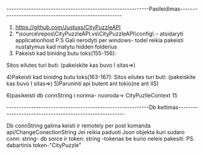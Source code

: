 ----------------------------------------------------------Pasileidimas------------------------------------------------------
1)	https://github.com/Justuxs/CityPuzzleAPI 
2)	 *\source\repos\CityPuzzleAPI\.vs\CityPuzzleAPI\config\ – atsidaryti applicationhost
P.S Gali nerodyti per windows- todel reikia pakeisti nustatymus kad matytu hidden folderius  
3) Pakeisti kad binidng butu toks(155-156):
 
Sitos eilutes turi buti: (pakeiskite kas buvo I sitas=>)
    <bindings>
          <binding protocol="http" bindingInformation=":8080:localhost" />
          <binding protocol="http" bindingInformation=":8080:127.0.0.1" />
        </bindings>

4)Pakeisti kad binidng butu toks(163-167): 
Sitos eilutes turi buti: (pakeiskite kas buvo I sitas=>)
<bindings>
          <binding protocol="http" bindingInformation="*:26790:localhost" />
          <binding protocol="http" bindingInformation="*:26790:127.0.0.1" />
          <binding protocol="http" bindingInformation="*:26790:86.38.160.86" />
</bindings>
5)Paruninti api butent ant tokio(ne ant IIS)
  
6)pasikeisti db connString i norima- nuoroda-> CityPuzlleContext 15

----------------------------------------------------------Db keitimas--------------------------------------------------------

Db connString galima keisti ir remotely per post komanda  api/ChangeConectionString
Jei reikia paduoti Json objekta kuri sudaro conn: string- db sorce ir token: string -tokenas be kurio neleis pakesiti.
PS. dabartinis token-"CityPuzzle"




